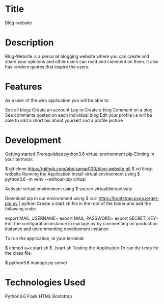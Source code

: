 # Title
Blog-website

# Description
Blog-Website is a personal blogging website where you can create and share your opinions and other users can read and comment on them. It also has random quotes that inspire the users. 

# Features
As a user of the web application you will be able to:

See all blogs
Create an account
Log in
Create a blog
Comment on a blog
See comments posted on each individual blog
Edit your profile i.e will be able to add a short bio about yourself and a profile picture
# Development
Getting started
Prerequisites
python3.6
virtual environment
pip
Cloning
In your terminal:

  $ git clone https://github.com/abdisamad100/blog-website.git
  $ cd blog-website
Running the Application
Install virtual environment using $ python3.6 -m venv --without-pip virtual

Activate virtual environment using $ source virtual/bin/activate

Download pip in our environment using $ curl https://bootstrap.pypa.io/get-pip.py | python
Create a start.sh file in the root of the folder and add the following code:

  export MAIL_USERNAME=<your-email-address>
  export MAIL_PASSWORD=<your-email-password>
  export SECRET_KEY=<your-secret-key>
Edit the configuration instance in manage.py by commenting on production instance and uncommenting development instance

To run the application, in your terminal:

  $ chmod a+x start.sh
  $ ./start.sh
Testing the Application
To run the tests for the class file:

  $ python3.6 manage.py server

# Technologies Used
Python3.6
Flask
HTML
Bootstrap


